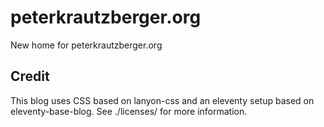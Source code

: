 # peterkrautzberger.org
New home for peterkrautzberger.org

## Credit

This blog uses CSS based on lanyon-css and an eleventy setup based on eleventy-base-blog. See ./licenses/ for more information.
